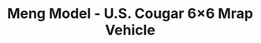 ---
layout: product
title: "Meng Model - U.S. Cougar 6×6 Mrap Vehicle"
price: "TBA" 
desc: "N/A"
img_path: "/assets/img/MM0N/A005.jpg"
brand: "N/A"
available: false
special_offer: false
new: false
soon: false
cat: "010000"
subcat: "011000"
subsubcat: "0N/A"
sifra: "MMSS005"
---